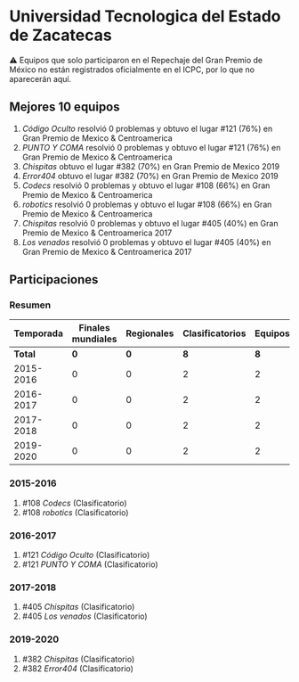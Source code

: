 ---
---

# Universidad Tecnologica del Estado de Zacatecas

:warning: Equipos que solo participaron en el Repechaje del Gran Premio de México no están registrados oficialmente en el ICPC, por lo que no aparecerán aquí.

## Mejores 10 equipos

1. _Código Oculto_ resolvió 0 problemas y obtuvo el lugar #121 (76%) en Gran Premio de Mexico & Centroamerica
1. _PUNTO Y COMA_ resolvió 0 problemas y obtuvo el lugar #121 (76%) en Gran Premio de Mexico & Centroamerica
1. _Chispitas_ obtuvo el lugar #382 (70%) en Gran Premio de Mexico 2019
1. _Error404_ obtuvo el lugar #382 (70%) en Gran Premio de Mexico 2019
1. _Codecs_ resolvió 0 problemas y obtuvo el lugar #108 (66%) en Gran Premio de Mexico & Centroamerica
1. _robotics_ resolvió 0 problemas y obtuvo el lugar #108 (66%) en Gran Premio de Mexico & Centroamerica
1. _Chispitas_ resolvió 0 problemas y obtuvo el lugar #405 (40%) en Gran Premio de Mexico & Centroamerica 2017
1. _Los venados_ resolvió 0 problemas y obtuvo el lugar #405 (40%) en Gran Premio de Mexico & Centroamerica 2017

## Participaciones

### Resumen

| Temporada | Finales mundiales | Regionales | Clasificatorios | Equipos |
| --- | --- | --- | --- | --- |
| **Total** | **0** | **0** | **8** | **8** |
| 2015-2016 | 0 | 0 | 2 | 2 |
| 2016-2017 | 0 | 0 | 2 | 2 |
| 2017-2018 | 0 | 0 | 2 | 2 |
| 2019-2020 | 0 | 0 | 2 | 2 |

### 2015-2016

1. #108 _Codecs_ (Clasificatorio)
1. #108 _robotics_ (Clasificatorio)

### 2016-2017

1. #121 _Código Oculto_ (Clasificatorio)
1. #121 _PUNTO Y COMA_ (Clasificatorio)

### 2017-2018

1. #405 _Chispitas_ (Clasificatorio)
1. #405 _Los venados_ (Clasificatorio)

### 2019-2020

1. #382 _Chispitas_ (Clasificatorio)
1. #382 _Error404_ (Clasificatorio)



